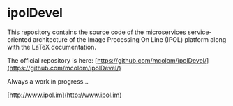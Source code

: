 # ipolDevel
This repository contains the source code of the microservices service-oriented architecture of the Image Processing On Line (IPOL) platform along with the LaTeX documentation.

The official repository is here: [https://github.com/mcolom/ipolDevel/](https://github.com/mcolom/ipolDevel/)

Always a work in progress...

[http://www.ipol.im](http://www.ipol.im)

